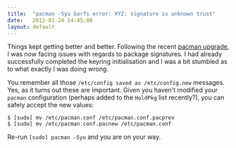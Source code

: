 ```yaml
---
title:  "pacman -Syu barfs error: XYZ: signature is unknown trust"
date:   2012-01-24 14:45:00
layout: default
---
```


Things kept getting better and better. Following the recent [pacman upgrade](http://blog.angeloff.name/post/16404732719/not-enough-random-bytes-available), I was now facing issues with regards to package signatures. I had already successfully completed the keyring initialisation and I was a bit stumbled as to what exactly I was doing wrong.

You remember all those `/etc/config saved as /etc/config.new` messages. Yes, as it turns out these are important. Given you haven't modified your `pacman` configuration (perhaps added to the `HoldPkg` list recently?), you can safely accept the new values:

    $ [sudo] mv /etc/pacman.conf /etc/pacman.conf.pacprev
    $ [sudo] mv /etc/pacman.conf.pacnew /etc/pacman.conf

Re-run `[sudo] pacman -Syu` and you are on your way.
